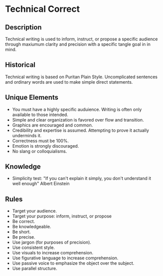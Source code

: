 # Technical Correct

## Description

Technical writing is used to inform, instruct, or propose 
a specific audience through maxiumum clarity and precision
with a specific tangle goal in in mind.

## Historical

Technical writing is based on Puritan Plain Style.
Uncomplicated sentences and ordinary words are used to
make simple direct statements.

## Unique Elements

- You must have a highly specific auduience. Writing is often only available to those intended.
- Simple and clear organization is favored over flow and transition.
- Graphics are encouraged and common.
- Credibility and expertise is assumed. Attempting to prove it actually underminds it.
- Correctness must be 100%.
- Emotion is strongly discouraged.
- No slang or colloquialisms.


## Knowledge 

- Simplicity test: "If you can't explain it simply, you don't understand it well enough" Albert Einstein


## Rules

- Target your audience.
- Target your purpose: inform, instruct, or propose
- Be correct.
- Be knowledgeable.
- Be short.
- Be precise.
- Use jargon (for purposes of precision).
- Use consistent style.
- Use visuals to increase comprehension.
- Use figurative language to increase comprehension.
- Use passive voice to emphasize the object over the subject.
- Use parallel structure.
